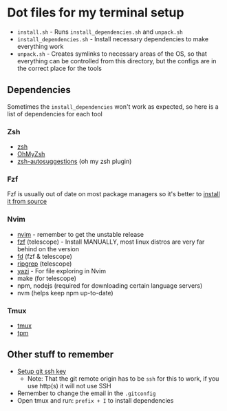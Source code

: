 # Dot files for my terminal setup
- `install.sh` - Runs `install_dependencies.sh` and `unpack.sh`
- `install_dependencies.sh` - Install necessary dependencies to make everything work
- `unpack.sh` - Creates symlinks to necessary areas of the OS, so that everything can be controlled from this directory, but the configs are in the correct place for the tools

## Dependencies
Sometimes the `install_dependencies` won't work as expected, so here is a list of dependencies for each tool

### Zsh
- [zsh](https://github.com/ohmyzsh/ohmyzsh/wiki/Installing-ZSH)
- [OhMyZsh](https://ohmyz.sh/)
- [zsh-autosuggestions](https://github.com/zsh-users/zsh-autosuggestions) (oh my zsh plugin)

### Fzf
Fzf is usually out of date on most package managers so it's better to [install it from source](https://github.com/junegunn/fzf?tab=readme-ov-file#using-git)

### Nvim
- [nvim](https://github.com/neovim/neovim/blob/master/INSTALL.md) - remember to get the unstable release
- [fzf](https://github.com/junegunn/fzf) (telescope) - Install MANUALLY, most linux distros are very far behind on the version
- [fd](https://github.com/sharkdp/fd) (fzf & telescope)
- [ripgrep](https://github.com/BurntSushi/ripgrep) (telescope)
- [yazi](https://yazi-rs.github.io/docs/installation#source) - For file exploring in Nvim
- make (for telescope)
- npm, nodejs (required for downloading certain language servers)
- nvm (helps keep npm up-to-date)

### Tmux
- [tmux](https://github.com/tmux/tmux/wiki/Installing)
- [tpm](https://github.com/tmux-plugins/tpm)

## Other stuff to remember
- [Setup git ssh key](https://docs.github.com/en/authentication/connecting-to-github-with-ssh/generating-a-new-ssh-key-and-adding-it-to-the-ssh-agent)
  - Note: That the git remote origin has to be `ssh` for this to work, if you use http(s) it will not use SSH
- Remember to change the email in the `.gitconfig`
- Open tmux and run: `prefix + I` to install dependencies
